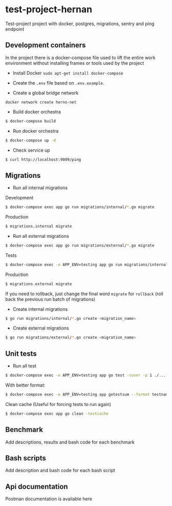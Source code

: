 # test-project-hernan

Test-project project with docker, postgres, migrations, sentry and ping endpoint

## Development containers

In the project there is a docker-compose file used to lift the entire work environment without installing frames or tools used by the project

-   Install Docker `sudo apt-get install docker-compose`

-   Create the `.env` file based on `.env.example`.

-   Create a global bridge network

```
docker network create herno-net
```

-   Build docker orchestra

```bash
$ docker-compose build
```

-   Run docker orchestra

```bash
$ docker-compose up -d
```

-   Check service up

```bash
$ curl http://localhost:9009/ping
```

## Migrations

-   Run all internal migrations

Development

```bash
$ docker-compose exec app go run migrations/internal/*.go migrate
```

Production

```bash
$ migrations.internal migrate
```

-   Run all external migrations

```bash
$ docker-compose exec app go run migrations/external/*.go migrate
```

Tests

```bash
$ docker-compose exec -e APP_ENV=testing app go run migrations/internal/*.go migrate
```

Production

```bash
$ migrations.external migrate
```

If you need to rollback, just change the final word `migrate` for `rollback` (roll back the previous run batch of migrations)

-   Create internal migrations

```bash
$ go run migrations/internal/*.go create <migration_name>
```

-   Create external migrations

```bash
$ go run migrations/external/*.go create <migration_name>
```

## Unit tests

-   Run all test

```bash
$ docker-compose exec -e APP_ENV=testing app go test -cover -p 1 ./...
```

With better format:

```bash
$ docker-compose exec -e APP_ENV=testing app gotestsum --format testname -- ./... -p 1 -count 1 -cover -coverprofile cover.out
```

Clean cache (Useful for forcing tests to run again)

```bash
$ docker-compose exec app go clean -testcache
```

## Benchmark

Add descriptions, results and bash code for each benchmark

## Bash scripts

Add description and bash code for each bash script

## Api documentation

Postman documentation is available here
